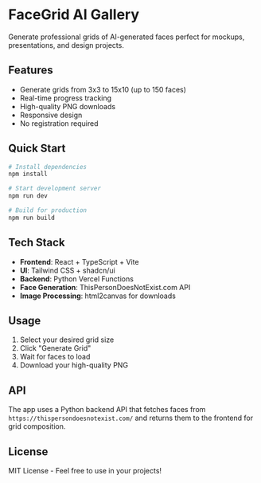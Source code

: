 # FaceGrid AI Gallery

Generate professional grids of AI-generated faces perfect for mockups, presentations, and design projects.

## Features

- Generate grids from 3x3 to 15x10 (up to 150 faces)
- Real-time progress tracking
- High-quality PNG downloads
- Responsive design
- No registration required

## Quick Start

```bash
# Install dependencies
npm install

# Start development server
npm run dev

# Build for production
npm run build
```

## Tech Stack

- **Frontend**: React + TypeScript + Vite
- **UI**: Tailwind CSS + shadcn/ui
- **Backend**: Python Vercel Functions
- **Face Generation**: ThisPersonDoesNotExist.com API
- **Image Processing**: html2canvas for downloads

## Usage

1. Select your desired grid size
2. Click "Generate Grid" 
3. Wait for faces to load
4. Download your high-quality PNG

## API

The app uses a Python backend API that fetches faces from `https://thispersondoesnotexist.com/` and returns them to the frontend for grid composition.

## License

MIT License - Feel free to use in your projects!